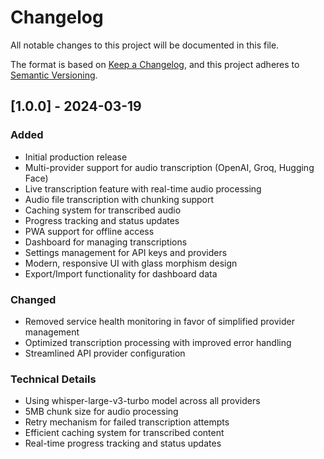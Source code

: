 # Changelog

All notable changes to this project will be documented in this file.

The format is based on [Keep a Changelog](https://keepachangelog.com/en/1.0.0/),
and this project adheres to [Semantic Versioning](https://semver.org/spec/v2.0.0.html).

## [1.0.0] - 2024-03-19

### Added
- Initial production release
- Multi-provider support for audio transcription (OpenAI, Groq, Hugging Face)
- Live transcription feature with real-time audio processing
- Audio file transcription with chunking support
- Caching system for transcribed audio
- Progress tracking and status updates
- PWA support for offline access
- Dashboard for managing transcriptions
- Settings management for API keys and providers
- Modern, responsive UI with glass morphism design
- Export/Import functionality for dashboard data

### Changed
- Removed service health monitoring in favor of simplified provider management
- Optimized transcription processing with improved error handling
- Streamlined API provider configuration

### Technical Details
- Using whisper-large-v3-turbo model across all providers
- 5MB chunk size for audio processing
- Retry mechanism for failed transcription attempts
- Efficient caching system for transcribed content
- Real-time progress tracking and status updates